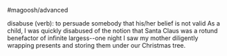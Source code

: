 #magoosh/advanced

disabuse (verb): to persuade somebody that his/her belief is not valid 
As a child, I was quickly disabused of the notion that Santa Claus was a rotund benefactor of infinite 
largess--one night I saw my mother diligently wrapping presents and storing them under our Christmas 
tree. 
